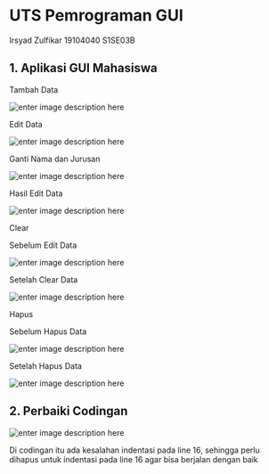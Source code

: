 # UTS Pemrograman GUI
Irsyad Zulfikar 19104040 S1SE03B

## 1. Aplikasi GUI Mahasiswa

Tambah Data

![enter image description here](https://i.ibb.co/48k9njz/uts-gui-1.png)

Edit Data

![enter image description here](https://i.ibb.co/MZ7GyGp/uts-gui-2.png)

Ganti Nama dan Jurusan

![enter image description here](https://i.ibb.co/xFyrVWV/uts-gui-3.png)

Hasil Edit Data

![enter image description here](https://i.ibb.co/mSj4sWk/uts-gui-4.png)

Clear 

Sebelum Edit Data

![enter image description here](https://i.ibb.co/t4ZHDgT/image.png)

Setelah Clear Data

![enter image description here](https://i.ibb.co/Q6nBjG8/uts-gui-6.png)

Hapus

Sebelum Hapus Data

![enter image description here](https://i.ibb.co/9qPPCn0/uts-gui-7.png)

Setelah Hapus Data

![enter image description here](https://i.ibb.co/9Y6xtG8/uts-gui-8.png)

## 2. Perbaiki Codingan

![enter image description here](https://i.ibb.co/n0ZrX4B/68747470733a2f2f692e6962622e636f2f323376325071332f696d6167652e706e67.png)

Di codingan itu ada kesalahan indentasi pada line 16, sehingga perlu dihapus untuk indentasi pada line 16 agar bisa berjalan dengan baik
